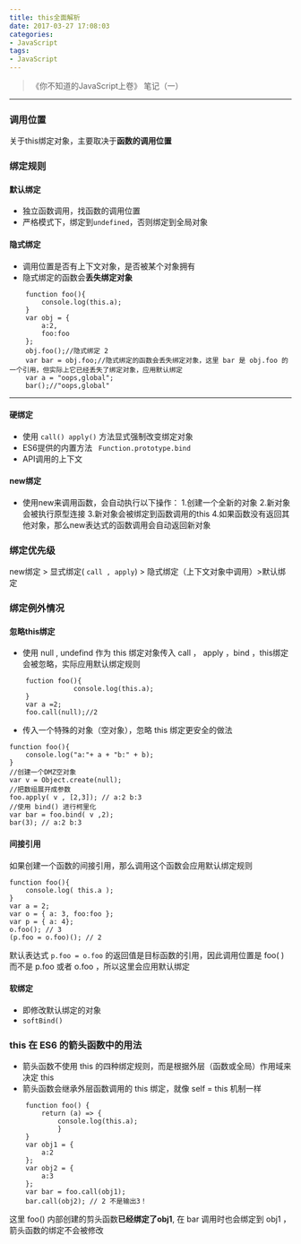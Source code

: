 ```yaml
---
title: this全面解析
date: 2017-03-27 17:08:03
categories:
- JavaScript
tags:
- JavaScript
---
```

> 《你不知道的JavaScript上卷》 笔记（一）

****
### 调用位置
关于this绑定对象，主要取决于**函数的调用位置**
### 绑定规则
#### 默认绑定
- 独立函数调用，找函数的调用位置
- 严格模式下，绑定到`undefined`，否则绑定到全局对象
<!--more-->
#### 隐式绑定
- 调用位置是否有上下文对象，是否被某个对象拥有
- 隐式绑定的函数会**丢失绑定对象**

```
	function foo(){
		console.log(this.a);
	}
	var obj = {
		a:2,
		foo:foo
	};
	obj.foo();//隐式绑定 2
	var bar = obj.foo;//隐式绑定的函数会丢失绑定对象，这里 bar 是 obj.foo 的一个引用，但实际上它已经丢失了绑定对象，应用默认绑定
	var a = "oops,global";
	bar();//"oops,global"
```
***
#### 硬绑定
- 使用 `call() apply()` 方法显式强制改变绑定对象
- ES6提供的内置方法 ` Function.prototype.bind`
- API调用的上下文
#### new绑定
- 使用new来调用函数，会自动执行以下操作：
			1.创建一个全新的对象
			2.新对象会被执行原型连接
			3.新对象会被绑定到函数调用的this
			4.如果函数没有返回其他对象，那么new表达式的函数调用会自动返回新对象
### 绑定优先级
new绑定 > 显式绑定( `call , apply`) > 隐式绑定（上下文对象中调用）>默认绑定
### 绑定例外情况
#### 忽略this绑定
- 使用 null , undefind 作为 this 绑定对象传入 call ， apply ，bind ，this绑定会被忽略，实际应用默认绑定规则

```
	fuction foo(){
				console.log(this.a);
	}
	var a =2;
	foo.call(null);//2
```

- 传入一个特殊的对象（空对象），忽略 this 绑定更安全的做法

```
function foo(){
	console.log("a:"+ a + "b:" + b);
}
//创建一个DMZ空对象
var v = Object.create(null);
//把数组展开成参数
foo.apply( v , [2,3]); // a:2 b:3
//使用 bind() 进行柯里化	
var bar = foo.bind( v ,2);
bar(3); // a:2 b:3
```

#### 间接引用
如果创建一个函数的间接引用，那么调用这个函数会应用默认绑定规则

```
function foo(){
	console.log( this.a );
}
var a = 2;
var o = { a: 3, foo:foo };
var p = { a: 4};
o.foo(); // 3
(p.foo = o.foo)(); // 2
```

默认表达式  `p.foo = o.foo` 的返回值是目标函数的引用，因此调用位置是 foo( ) 而不是 p.foo 或者 o.foo ，所以这里会应用默认绑定
#### 软绑定
- 即修改默认绑定的对象
- ` softBind() `
### this 在 ES6 的箭头函数中的用法
- 箭头函数不使用 this 的四种绑定规则，而是根据外层（函数或全局）作用域来决定 this
- 箭头函数会继承外层函数调用的 this 绑定，就像 self = this 机制一样

```	
	function foo() {
	    return (a) => {
	        console.log(this.a);
		    }
	}
	var obj1 = { 
	    a:2
	};
	var obj2 = {
	    a:3
	};
	var bar = foo.call(obj1);
	bar.call(obj2); // 2 不是输出3！
```

这里 foo() 内部创建的剪头函数**已经绑定了obj1**, 在 bar 调用时也会绑定到 obj1 ，箭头函数的绑定不会被修改
